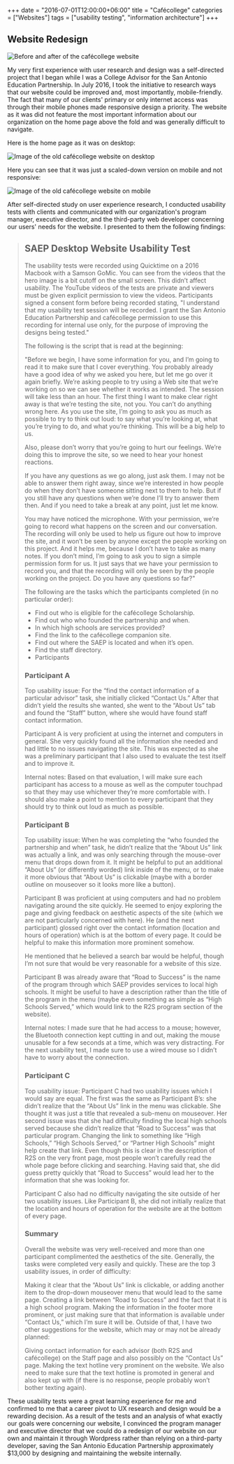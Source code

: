 +++
date = "2016-07-01T12:00:00+06:00"
title = "Cafécollege"
categories = ["Websites"]
tags = ["usability testing", "information architecture"]
+++
## Website Redesign

![Before and after of the cafécollege website](/img/cafecollege1.png "Cafécollege Website, Before and After")

My very first experience with user research and design was a self-directed project that I began while I was a College Advisor for the San Antonio Education Partnership. In July 2016, I took the initiative to research ways that our website could be improved and, most importantly, mobile-friendly. The fact that many of our clients' primary or only internet access was through their mobile phones made responsive design a priority. The website as it was did not feature the most important information about our organization on the home page above the fold and was generally difficult to navigate.

Here is the home page as it was on desktop:

![Image of the old cafécollege website on desktop](/img/cafecollege2.jpg "Previous Cafécollege Website on Desktop")

Here you can see that it was just a scaled-down version on mobile and not responsive:

![Image of the old cafécollege website on mobile](/img/cafecollege3.jpg "Previous Cafécollege Website on Mobile")

After self-directed study on user experience research, I conducted usability tests with clients and communicated with our organization's program manager, executive director, and the third-party web developer concerning our users' needs for the website. I presented to them the following findings:

> ## SAEP Desktop Website Usability Test
>
> The usability tests were recorded using Quicktime on a 2016 Macbook with a Samson GoMic. You can see from the videos that the hero image is a bit cutoff on the small screen. This didn’t affect usability. The YouTube videos of the tests are private and viewers must be given explicit permission to view the videos. Participants signed a consent form before being recorded stating, "I understand that my usability test session will be recorded. I grant the San Antonio Education Partnership and cafécollege permission to use this recording for internal use only, for the purpose of improving the designs being tested."
>
> The following is the script that is read at the beginning:
>
> "Before we begin, I have some information for you, and I’m going to read it to make sure that I cover everything. You probably already have a good idea of why we asked you here, but let me go over it again briefly. We’re asking people to try using a Web site that we’re working on so we can see whether it works as intended. The session will take less than an hour. The first thing I want to make clear right away is that we’re testing the site, not you. You can’t do anything wrong here. As you use the site, I’m going to ask you as much as possible to try to think out loud: to say what you’re looking at, what you’re trying to do, and what you’re thinking. This will be a big help to us.
>
> Also, please don’t worry that you’re going to hurt our feelings. We’re doing this to improve the site, so we need to hear your honest reactions.
>
>
> If you have any questions as we go along, just ask them. I may not be able to answer them right away, since we’re interested in how people do when they don’t have someone sitting next to them to help. But if you still have any questions when we’re done I’ll try to answer them then. And if you need to take a break at any point, just let me know.
>
> You may have noticed the microphone. With your permission, we’re going to record what happens on the screen and our conversation. The recording will only be used to help us figure out how to improve the site, and it won’t be seen by anyone except the people working on this project. And it helps me, because I don’t have to take as many notes. If you don’t mind, I’m going to ask you to sign a simple permission form for us. It just says that we have your permission to record you, and that the recording will only be seen by the people working on the project. Do you have any questions so far?"
>
> The following are the tasks which the participants completed (in no particular order):
>
> * Find out who is eligible for the cafécollege Scholarship.
> * Find out who who founded the partnership and when.
> * In which high schools are services provided?
> * Find the link to the cafécollege companion site.
> * Find out where the SAEP is located and when it’s open.
> * Find the staff directory.
> * Participants
>
> ### Participant A
>
> Top usability issue: For the “find the contact information of a particular advisor” task, she initially clicked “Contact Us.” After that didn’t yield the results she wanted, she went to the “About Us” tab and found the “Staff” button, where she would have found staff contact information.
>
> Participant A is very proficient at using the internet and computers in general. She very quickly found all the information she needed and had little to no issues navigating the site. This was expected as she was a preliminary participant that I also used to evaluate the test itself and to improve it.
>
> Internal notes: Based on that evaluation, I will make sure each participant has access to a mouse as well as the computer touchpad so that they may use whichever they’re more comfortable with. I should also make a point to mention to every participant that they should try to think out loud as much as possible.
>
> ### Participant B
>
> Top usability issue: When he was completing the “who founded the partnership and when” task, he didn’t realize that the “About Us” link was actually a link, and was only searching through the mouse-over menu that drops down from it. It might be helpful to put an additional “About Us” (or differently worded) link inside of the menu, or to make it more obvious that “About Us” is clickable (maybe with a border outline on mouseover so it looks more like a button).
>
> Participant B was proficient at using computers and had no problem navigating around the site quickly. He seemed to enjoy exploring the page and giving feedback on aesthetic aspects of the site (which we are not particularly concerned with here). He (and the next participant) glossed right over the contact information (location and hours of operation) which is at the bottom of every page. It could be helpful to make this information more prominent somehow.
>
> He mentioned that he believed a search bar would be helpful, though I’m not sure that would be very reasonable for a website of this size.
>
> Participant B was already aware that “Road to Success” is the name of the program through which SAEP provides services to local high schools. It might be useful to have a description rather than the title of the program in the menu (maybe even something as simple as “High Schools Served,” which would link to the R2S program section of the website).
>
> Internal notes: I made sure that he had access to a mouse; however, the Bluetooth connection kept cutting in and out, making the mouse unusable for a few seconds at a time, which was very distracting. For the next usability test, I made sure to use a wired mouse so I didn’t have to worry about the connection.
>
> ### Participant C
>
> Top usability issue: Participant C had two usability issues which I would say are equal. The first was the same as Participant B’s: she didn’t realize that the “About Us” link in the menu was clickable. She thought it was just a title that revealed a sub-menu on mouseover. Her second issue was that she had difficulty finding the local high schools served because she didn’t realize that “Road to Success” was that particular program. Changing the link to something like “High Schools,” “High Schools Served,” or “Partner High Schools” might help create that link. Even though this is clear in the description of R2S on the very front page, most people won’t carefully read the whole page before clicking and searching. Having said that, she did guess pretty quickly that “Road to Success” would lead her to the information that she was looking for.
>
> Participant C also had no difficulty navigating the site outside of her two usability issues. Like Participant B, she did not initially realize that the location and hours of operation for the website are at the bottom of every page.
>
> ### Summary
>
> Overall the website was very well-received and more than one participant complimented the aesthetics of the site. Generally, the tasks were completed very easily and quickly. These are the top 3 usability issues, in order of difficulty:
>
> Making it clear that the “About Us” link is clickable, or adding another item to the drop-down mouseover menu that would lead to the same page.
> Creating a link between “Road to Success” and the fact that it is a high school program.
> Making the information in the footer more prominent, or just making sure that that information is available under “Contact Us,” which I’m sure it will be.
> Outside of that, I have two other suggestions for the website, which may or may not be already planned:
>
> Giving contact information for each advisor (both R2S and cafécollege) on the Staff page and also possibly on the “Contact Us” page.
> Making the text hotline very prominent on the website. We also need to make sure that the text hotline is promoted in general and also kept up with (if there is no response, people probably won’t bother texting again).

These usability tests were a great learning experience for me and confirmed to me that a career pivot to UX research and design would be a rewarding decision. As a result of the tests and an analysis of what exactly our goals were concerning our website, I convinced the program manager and executive director that we could do a redesign of our website on our own and maintain it through Wordpress rather than relying on a third-party developer, saving the San Antonio Education Partnership approximately $13,000 by designing and maintaining the website internally.
